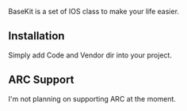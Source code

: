 BaseKit is a set of IOS class to make your life easier.

## Installation

Simply add Code and Vendor dir into your project.


## ARC Support

I'm not planning on supporting ARC at the moment.

